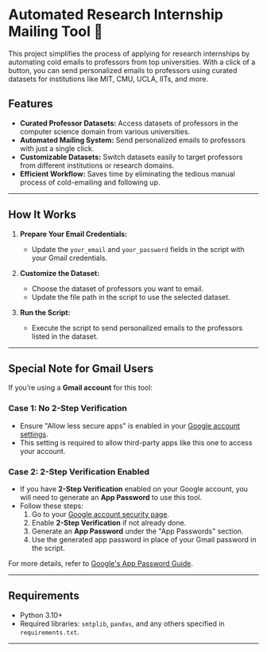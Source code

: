 # Automated Research Internship Mailing Tool 🚀  

This project simplifies the process of applying for research internships by automating cold emails to professors from top universities. With a click of a button, you can send personalized emails to professors using curated datasets for institutions like MIT, CMU, UCLA, IITs, and more.  

## Features  
- **Curated Professor Datasets:** Access datasets of professors in the computer science domain from various universities.  
- **Automated Mailing System:** Send personalized emails to professors with just a single click.  
- **Customizable Datasets:** Switch datasets easily to target professors from different institutions or research domains.  
- **Efficient Workflow:** Saves time by eliminating the tedious manual process of cold-emailing and following up.  

---

## How It Works  

1. **Prepare Your Email Credentials:**  
   - Update the `your_email` and `your_password` fields in the script with your Gmail credentials.  

2. **Customize the Dataset:**  
   - Choose the dataset of professors you want to email.  
   - Update the file path in the script to use the selected dataset.  

3. **Run the Script:**  
   - Execute the script to send personalized emails to the professors listed in the dataset.  

---

## Special Note for Gmail Users  

If you’re using a **Gmail account** for this tool:  

### Case 1: **No 2-Step Verification**  
- Ensure "Allow less secure apps" is enabled in your [Google account settings](https://myaccount.google.com/security).  
- This setting is required to allow third-party apps like this one to access your account.  

### Case 2: **2-Step Verification Enabled**  
- If you have **2-Step Verification** enabled on your Google account, you will need to generate an **App Password** to use this tool.  
- Follow these steps:  
  1. Go to your [Google account security page](https://myaccount.google.com/security).  
  2. Enable **2-Step Verification** if not already done.  
  3. Generate an **App Password** under the "App Passwords" section.  
  4. Use the generated app password in place of your Gmail password in the script.  

For more details, refer to [Google's App Password Guide](https://support.google.com/accounts/answer/185833).  

---

## Requirements  

- Python 3.10+  
- Required libraries: `smtplib`, `pandas`, and any others specified in `requirements.txt`.  

---

